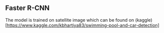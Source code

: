 ## Faster R-CNN

The model is trained on satellite image which can be found on (kaggle)[https://www.kaggle.com/kbhartiya83/swimming-pool-and-car-detection]
